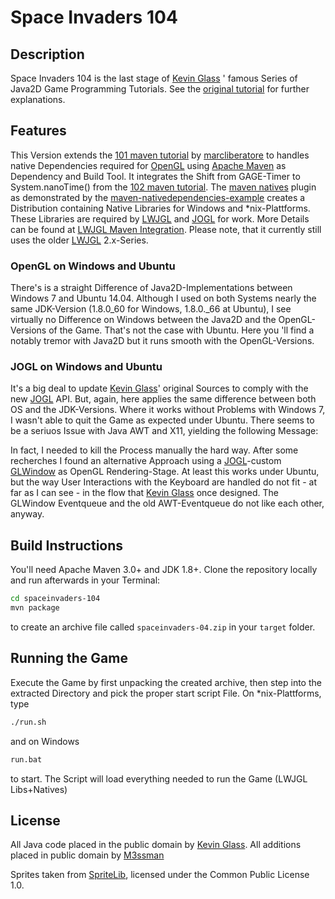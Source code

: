 # Space Invaders 104


## Description

Space Invaders 104 is the last stage of [Kevin Glass] ' famous Series of Java2D Game Programming Tutorials.
See the [original tutorial] for further explanations.

## Features
This Version extends the [101 maven tutorial] by [marcliberatore] to handles native Dependencies required for [OpenGL]
using [Apache Maven] as Dependency and Build Tool. It integrates the Shift from GAGE-Timer to System.nanoTime() from the [102 maven tutorial].
The [maven natives] plugin as demonstrated by the [maven-nativedependencies-example] creates a Distribution containing Native Libraries for Windows and *nix-Plattforms. These Libraries are required by [LWJGL] and [JOGL] for work. More Details can be found at [LWJGL Maven Integration]. Please note, that it currently still uses the older [LWJGL] 2.x-Series.

### OpenGL on Windows and Ubuntu
There's is a straight Difference of Java2D-Implementations between Windows 7 and Ubuntu 14.04. Although I used on both Systems nearly the same JDK-Version (1.8.0_60 for Windows, 1.8.0._66 at Ubuntu), I see virtually no Difference on Windows between the Java2D and the OpenGL-Versions of the Game. That's not the case with Ubuntu. Here you 'll find a notably tremor with Java2D but it runs smooth with the OpenGL-Versions.

### JOGL on Windows and Ubuntu
It's a big deal to update [Kevin Glass]' original Sources to comply with the new [JOGL] API. But, again, here applies the same difference between both OS and the JDK-Versions. Where it works without Problems with Windows 7, I wasn't able to quit the Game as expected under Ubuntu. There seems to be a seriuos Issue with Java AWT and X11, yielding the following Message:

In fact, I needed to kill the Process manually the hard way. After some recherches I found an alternative Approach using a [JOGL]-custom [GLWindow] as OpenGL Rendering-Stage. At least this works under Ubuntu, but the way User Interactions with the Keyboard are handled do not fit - at far as I can see - in the flow that [Kevin Glass] once designed. The GLWindow Eventqueue and the old AWT-Eventqueue do not like each other, anyway.

## Build Instructions
You'll need Apache Maven 3.0+ and JDK 1.8+. Clone the repository locally and run afterwards in your Terminal:
```bash 
cd spaceinvaders-104 
mvn package
```
to create an archive file called `spaceinvaders-04.zip` in your `target` folder. 

## Running the Game
Execute the Game by first unpacking the created archive, then step into the extracted Directory and pick the proper start script File. 
On *nix-Plattforms, type 
```bash 
./run.sh
```
and on Windows
```bash 
run.bat
```
to start. The Script will load everything needed to run the Game (LWJGL Libs+Natives)


## License

All Java code placed in the public domain by [Kevin Glass].
All additions placed in public domain by [M3ssman]

Sprites taken from [SpriteLib], 
licensed under the Common Public License 1.0.

[Kevin Glass]:http://www.cokeandcode.com/
[original tutorial]:http://www.cokeandcode.com/info/tut2d-4.html
[101 maven tutorial]:https://github.com/marcliberatore/spaceinvaders-101-java
[marcliberatore]:https://github.com/marcliberatore
[Apache Maven]:https://maven.apache.org/
[OpenGL]:https://www.opengl.org/
[102 maven tutorial]:https://github.com/marcliberatore/spaceinvaders-102-java
[maven natives]:https://code.google.com/p/mavennatives/
[maven-nativedependencies-example]:http://mavennatives.googlecode.com/svn/trunk/maven-nativedependencies-example/
[LWJGL]:http://legacy.lwjgl.org/
[JOGL]:https://jogamp.org/
[LWJGL Maven Integration]:http://wiki.lwjgl.org/index.php?title=LWJGL_use_in_Maven
[GLWindow]:https://jogamp.org/deployment/jogamp-next/javadoc/jogl/javadoc/com/jogamp/newt/opengl/GLWindow.html
[M3ssman]:https://github.com/M3ssman/
[SpriteLib]:http://www.widgetworx.com/widgetworx/portfolio/spritelib.html
